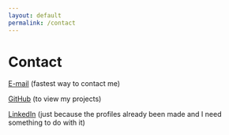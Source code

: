 ```yaml
---
layout: default
permalink: /contact
---
```


# Contact

[E-mail](mailto:ajwad.bsaf18@nbs.nust.edu.pk) (fastest way to contact me)

[GitHub](www.github.com/ajwadjaved) (to view my projects)
 
[LinkedIn](https://www.linkedin.com/in/ajwad-javed-874395182/) (just because the profiles already been made and I need something to do with it)


